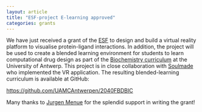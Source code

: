 ```yaml
---
layout: article
title: "ESF-project E-learning approved"
categories: grants
---
```


We have just received a grant of the [ESF](https://esf.vlaanderen.be/esf/) to design and build a virtual reality platform to visualise protein-ligand interactions. In addition, the project will be used to create a blended learning environment for students to learn computational drug design as part of the [Biochemistry curriculum](https://www.uantwerpen.be/en/study/programmes/all-programmes/biochemistry-biotechnology-programmes/) at the University of Antwerp. This project is in close collaboration with [Soulmade](https://soulmade.eu) who implemented the VR application. The resulting blended-learning curriculum is available at GitHub:

<a href="https://github.com/UAMCAntwerpen/2040FBDBIC" target="_blank">https://github.com/UAMCAntwerpen/2040FBDBIC</a>

Many thanks to [Jurgen Menue](https://jm-consult.be) for the splendid support in writing the grant!
